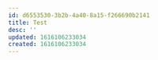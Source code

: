 ```yaml
---
id: d6553530-3b2b-4a40-8a15-f266690b2141
title: Test
desc: ''
updated: 1616106233034
created: 1616106233034
---
```



